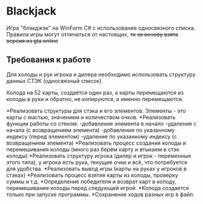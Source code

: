 # Blackjack

Игра "блэкджэк" на WinForm C# с использование односвязного списка.
Правила игры могут отличаться от настоящих, ~~тк за основу взята версия из gta online~~

## Требования к работе

Для колоды и рук игрока и дилера необходимо использовать структуру данных СТЭК (односвязный список).

Колода на 52 карты, создаётся один раз, а карты перемещаются из колоды в руки и обратно, не копируются, а именно перемещаются.

*Реализовать структуры для стэка и его элементов. Элементы - это карты с мастью, значением и количеством очков.
*Реализовать функции работы со стеком:
  -добавление элемента в начало
  -удаление с начала (с возвращением элемента)
  -добавление по указанному индексу (перед элементом)
  -удаление по указанному индексу (с возвращением элемента)
*Реализовать процесс создания колоды и перемешивания колоды (много раз берём карту и втыкаем в стэк колоды)
*Реализовать структуру игрока (дилер и игрок - переменные этого типа), у игрока есть рука, текущие очки и всё, что потребуется для удобства.
*Реализовать вывод игры (карты на руках у игроков в стэках)
*Реализовать процесс взятия карты из колоды, проверку суммы и т.д.
*Определение победителя и возврат карт в колоду, перемешивание колоды перед следующей игрой.
*Колода создается только при запуске программы.
*Сохранение ходов разных игр в файл.
